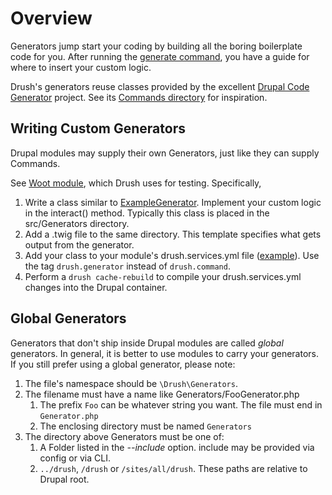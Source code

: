 # Overview
Generators jump start your coding by building all the boring boilerplate code for you. After running the [generate command](commands/10.x/generate.md), you have a guide for where to insert your custom logic.

Drush's generators reuse classes provided by the excellent [Drupal Code Generator](https://github.com/Chi-teck/drupal-code-generator) project. See its [Commands directory](https://github.com/Chi-teck/drupal-code-generator/tree/10.x/src/Command) for inspiration.

## Writing Custom Generators
Drupal modules may supply their own Generators, just like they can supply Commands.

See [Woot module](https://github.com/drush-ops/drush/blob/10.x/tests/functional/resources/modules/d8/woot), which Drush uses for testing. Specifically,

  1. Write a class similar to [ExampleGenerator](https://github.com/drush-ops/drush/tree/10.x/tests/functional/resources/modules/d8/woot/src/Generators/). Implement your custom logic in the interact() method. Typically this class is placed in the src/Generators directory.
  1. Add a .twig file to the same directory. This template specifies what gets output from the generator.
  1. Add your class to your module's drush.services.yml file ([example](https://github.com/drush-ops/drush/blob/10.x/tests/functional/resources/modules/d8/woot/drush.services.yml)). Use the tag `drush.generator` instead of `drush.command`.
  1. Perform a `drush cache-rebuild` to compile your drush.services.yml changes into the Drupal container.

## Global Generators

Generators that don't ship inside Drupal modules are called *global* generators. In general, it is better to use modules to carry your generators. If you still prefer using a global generator, please note:

1. The file's namespace should be `\Drush\Generators`.
1. The filename must have a name like Generators/FooGenerator.php
    1. The prefix `Foo` can be whatever string you want. The file must end in `Generator.php`
    1. The enclosing directory must be named `Generators`
1. The directory above Generators must be one of:
    1.  A Folder listed in the *--include* option. include may be provided via config or via CLI.
    1.  `../drush`, `/drush` or `/sites/all/drush`. These paths are relative to Drupal root.
